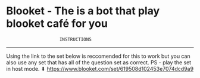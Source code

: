 # Blooket - The is a bot that play blooket café for you

                        INSTRUCTIONS
_______________________________________________________________________                
Using the link to the set below is  reccomended for this to work 
but you can also use any set that has all of the question set as correct.
PS - play the set in host mode.
⬇
https://www.blooket.com/set/619508d102453e7074dcd9a9
